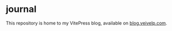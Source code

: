 # journal

This repository is home to my VitePress blog, available on [blog.veivelp.com](https://blog.veivelp.com).
